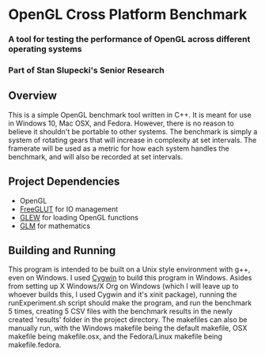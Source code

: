 # OpenGL Cross Platform Benchmark 
### A tool for testing the performance of OpenGL across different operating systems
### Part of Stan Slupecki's Senior Research

## Overview

This is a simple OpenGL benchmark tool written in C++. It is meant for use in Windows 10, Mac OSX, and Fedora. However, there is no reason to believe it shouldn't be portable to other systems.
The benchmark is simply a system of rotating gears that will increase in complexity at set intervals. The framerate will be used as a metric for how each system handles the benchmark, and will also be recorded at set intervals.

## Project Dependencies
- OpenGL
- [FreeGLUT](http://freeglut.sourceforge.net/) for IO management
- [GLEW](http://glew.sourceforge.net/) for loading OpenGL functions
- [GLM](https://glm.g-truc.net/0.9.9/index.html) for mathematics

## Building and Running
This program is intended to be built on a Unix style environment with g++, even on Windows. I used [Cygwin](https://www.cygwin.com/) to build this program in Windows. Asides from setting up X Windows/X Org on Windows (which I will leave up to whoever builds this, I used Cygwin and it's xinit package), running the runExperiment.sh script should make the program, and run the benchmark 5 times, creating 5 CSV files with the benchmark results in the newly created 'results' folder in the project directory. The makefiles can also be manually run, with the Windows makefile being the default makefile, OSX makefile being makefile.osx, and the Fedora/Linux makefile being makefile.fedora.
